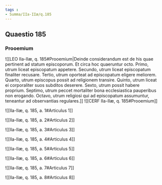 ```yaml
---
tags : 
- Summa/IIa-IIæ/q.185
---
```


## Quaestio 185

### Prooemium

![[LEO IIa-IIæ, q. 185#Prooemium|Deinde considerandum est de his quae pertinent ad statum episcoporum. Et circa hoc quaeruntur octo. Primo, utrum liceat episcopatum appetere. Secundo, utrum liceat episcopatum finaliter recusare. Tertio, utrum oporteat ad episcopatum eligere meliorem. Quarto, utrum episcopus possit ad religionem transire. Quinto, utrum liceat ei corporaliter suos subditos deserere. Sexto, utrum possit habere proprium. Septimo, utrum peccet mortaliter bona ecclesiastica pauperibus non erogando. Octavo, utrum religiosi qui ad episcopatum assumuntur, teneantur ad observantias regulares.]]
![[CERF IIa-IIæ, q. 185#Prooemium]]

![[IIa-IIæ, q. 185, a. 1#Articulus 1]]

![[IIa-IIæ, q. 185, a. 2#Articulus 2]]

![[IIa-IIæ, q. 185, a. 3#Articulus 3]]

![[IIa-IIæ, q. 185, a. 4#Articulus 4]]

![[IIa-IIæ, q. 185, a. 5#Articulus 5]]

![[IIa-IIæ, q. 185, a. 6#Articulus 6]]

![[IIa-IIæ, q. 185, a. 7#Articulus 7]]

![[IIa-IIæ, q. 185, a. 8#Articulus 8]]

